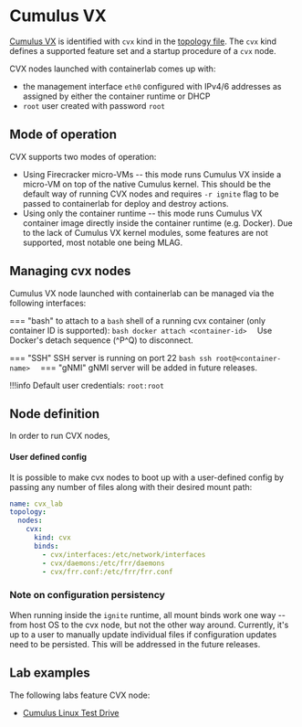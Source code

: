 # Cumulus VX

[Cumulus VX](https://docs.nvidia.com/networking-ethernet-software/cumulus-vx/) is identified with `cvx` kind in the [topology file](../topo-def-file.md). The `cvx` kind defines a supported feature set and a startup procedure of a `cvx` node.

CVX nodes launched with containerlab comes up with:

* the management interface `eth0` configured with IPv4/6 addresses as assigned by either the container runtime or DHCP
* `root` user created with password `root`

## Mode of operation

CVX supports two modes of operation:

* Using Firecracker micro-VMs -- this mode runs Cumulus VX inside a micro-VM on top of the native Cumulus kernel. This should be the default way of running CVX nodes and requires `-r ignite` flag to be passed to containerlab for deploy and destroy actions.
* Using only the container runtime -- this mode runs Cumulus VX container image directly inside the container runtime (e.g. Docker). Due to the lack of Cumulus VX kernel modules, some features are not supported, most notable one being MLAG.


## Managing cvx nodes
Cumulus VX node launched with containerlab can be managed via the following interfaces:

=== "bash"
    to attach to a `bash` shell of a running cvx container (only container ID is supported):
    ```bash
    docker attach <container-id> 
    ```
    Use Docker's detach sequence (^P^Q) to disconnect.

=== "SSH"
    SSH server is running on port 22
    ```bash
    ssh root@<container-name> 
    ```
=== "gNMI"
    gNMI server will be added in future releases.
    

!!!info
    Default user credentials: `root:root`

## Node definition
In order to run CVX nodes, 


#### User defined config
It is possible to make cvx nodes to boot up with a user-defined config by passing any number of files along with their desired mount path:

```yaml
name: cvx_lab
topology:
  nodes:
    cvx:
      kind: cvx
      binds:
        - cvx/interfaces:/etc/network/interfaces
        - cvx/daemons:/etc/frr/daemons
        - cvx/frr.conf:/etc/frr/frr.conf
```



### Note on configuration persistency

When running inside the `ignite` runtime, all mount binds work one way -- from host OS to the cvx node, but not the other way around. Currently, it's up to a user to manually update individual files if configuration updates need to be persisted.
This will be addressed in the future releases.


## Lab examples
The following labs feature CVX node:

- [Cumulus Linux Test Drive](../../lab-examples/cvx03.md)
